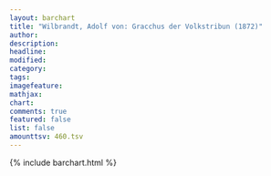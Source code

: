 ```yaml
---
layout: barchart
title: "Wilbrandt, Adolf von: Gracchus der Volkstribun (1872)"
author:
description:
headline:
modified:
category:
tags:
imagefeature: 
mathjax: 
chart: 
comments: true
featured: false
list: false
amounttsv: 460.tsv
---
```

{% include barchart.html %}
